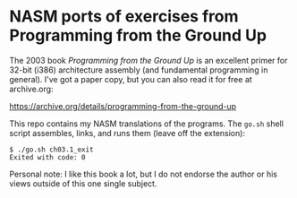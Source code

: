 # NASM ports of exercises from Programming from the Ground Up

The 2003 book _Programming from the Ground Up_ is an excellent primer
for 32-bit (i386) architecture assembly (and fundamental programming in
general). I've got a paper copy, but you can also read it for free
at archive.org:

https://archive.org/details/programming-from-the-ground-up

This repo contains my NASM translations of the programs. The `go.sh`
shell script assembles, links, and runs them (leave off the extension):

    $ ./go.sh ch03.1_exit
    Exited with code: 0

Personal note: I like this book a lot, but I do not endorse the author
or his views outside of this one single subject.
